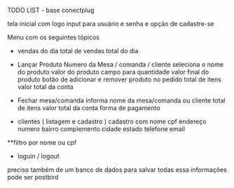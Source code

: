 TODO LIST - base conectplug

tela inicial com logo
input para usuário e senha e opção de cadastre-se 


Menu com os seguintes tópicos

- vendas do dia
total de vendas
total do dia


- Lançar Produto 
Numero da Mesa / comanda / cliente
seleciona o nome do produto
valor do produto
campo para quantidade
valor final do produto
botão de adicionar e remover produto no pedido
total de itens
valor total da conta


- Fechar mesa/comanda
informa nome da mesa/comanda ou cliente
total de itens
valor total da conta
forma de pagamento


- clientes ( listagem e cadastro )
cadastro com
nome
cpf
endereço
numero
bairro
complemento
cidade
estado
telefone
email

**filtro por nome ou cpf 


- loguin / logout


preciso também de um banco de dados para salvar todas essa informações
pode ser postbird